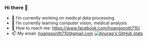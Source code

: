 ### Hi there 👋
- 🔭 I’m currently working on medical data processing
- 🌱 I’m currently learning computer vision, medical analysis
- 💬 How to reach me: https://www.facebook.com/hoangsonltt710/
- 📫 My email: hoangsonltt710@gmail.com
[![Anurag's GitHub stats](https://github-readme-stats.vercel.app/api?username=HoangSon)](https://github.com/hoangson710/github-readme-stats)

<!--
**HoangSon710/HoangSon710** is a ✨ _special_ ✨ repository because its `README.md` (this file) appears on your GitHub profile.

Here are some ideas to get you started:


-->
